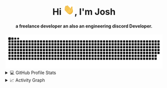 <div align="center">
<h1 align="center">Hi <img width="35" src="https://github.com/1999AZZAR/1999AZZAR/blob/main/resources/img/waving.gif">, I'm Josh</h1>
<h4 align="center">a freelance developer an also an engineering discord Developer.</h4>
</div>

<div align="center">
  <a href="https://1999azzar.github.io/1999AZZAR/">
  <img  src="https://github.com/1999AZZAR/1999AZZAR/blob/main/resources/img/grid-snake.svg"
       alt="snake" /></a>
</div>

<details> 
  <summary>💻 GitHub Profile Stats</summary>
  <div>
    <h2 align="center"> 📊 Github stats </h2>
      <br/>
        <p align="center">
          <a href="https://github.com/GermanYoshi/">
          <img src="https://github-readme-stats.vercel.app/api/top-langs/?username=GermanYoshi&langs_count=6&theme=gruvbox&layout=compact&hide_border=true" alt="GermanYoshi :: Top Langs" /></a>
        </p>
        <p align="center">
          <a href="https://github.com/GermanYoshi/">
          <img width="49.5%" src="https://github-readme-stats.vercel.app/api?username=GermanYoshi&show_icons=true&theme=gruvbox&hide_border=true" />
          <img width="49.5%" src="https://github-readme-streak-stats.herokuapp.com/?user=GermanYoshi&theme=gruvbox&hide_border=true" />
          </a>
       </p>
     <br>
  </div>    
</details>

<details>
  <summary>📈 Activity Graph</summary>
  <br/>
  <h2 align="center"> my current activity </h2>
<a href="https://github.com/GermanYoshi"><img alt="Josh's Activity Graph" src="https://activity-graph.herokuapp.com/graph/?username=GermanYoshi&bg_color=000&color=fff&line=00E676&point=fff&hide_border=true" /></a>
</details>

